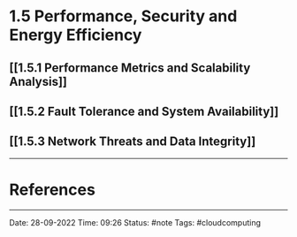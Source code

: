 # 1.5 Performance, Security and Energy Efficiency

## [[1.5.1 Performance Metrics and Scalability Analysis]]
## [[1.5.2 Fault Tolerance and System Availability]]
## [[1.5.3 Network Threats and Data Integrity]]


---
# References


---
Date: 28-09-2022
Time: 09:26
Status: #note
Tags: #cloudcomputing